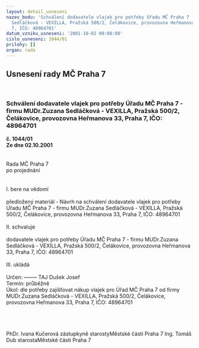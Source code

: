 ```yaml
---
layout: detail_usneseni
nazev_bodu: 'Schválení dodavatele vlajek pro potřeby Úřadu MČ Praha 7 - firmu MUDr.Zuzana
  Sedláčková - VEXILLA, Pražská 500/2, Čelákovice, provozovna Heřmanova 33, Praha
  7, IČO: 48964701'
datum_vzniku_usneseni: '2001-10-02 00:00:00'
cislo_usneseni: 1044/01
prilohy: []
organ: rada
---
```

<div id="ucUsn_pList" class="usn">
	<span><h2>Usnesení rady MČ Praha 7 </h2>
<br></span><div class="standBody">
<span><h3>Schválení dodavatele vlajek pro potřeby Úřadu MČ Praha 7 - firmu MUDr.Zuzana Sedláčková - VEXILLA, Pražská 500/2, Čelákovice, provozovna Heřmanova 33, Praha 7, IČO: 48964701</h3></span><div class="center">
		<strong>č. 1044/01</strong><br>
	</div>
<div class="center">
		<strong>Ze dne 02.10.2001</strong><br><br>
	</div>
<br>Rada MČ Praha 7<br>po projednání<br><br><br>I.	bere na vědomí<br><br> předložený materiál - Návrh na schválení dodavatele vlajek pro potřeby Úřadu MČ Praha 7 - firmu MUDr.Zuzana Sedláčková - VEXILLA, Pražská 500/2, Čelákovice, provozovna Heřmanova 33, Praha 7, IČO: 48964701<br><br>II.	schvaluje <br><br>dodavatele vlajek pro potřeby Úřadu MČ Praha 7 - firmu MUDr.Zuzana Sedláčková - VEXILLA, Pražská 500/2, Čelákovice, provozovna Heřmanova 33, Praha 7, IČO: 48964701<br><br>III.	ukládá <br><br> Určen:	–––––	TAJ Dušek Josef<br>Termín: průběžně<br>Úkol:	dle potřeby zajišťovat nákup vlajek pro Úřad MČ Praha 7 od firmy MUDr.Zuzana Sedláčková - VEXILLA, Pražská 500/2, Čelákovice, provozovna Heřmanova 33, Praha 7, IČO: 48964701<br> <br><br><br> 	<br>PhDr. Ivana Kučerová zástupkyně starostyMěstské části Praha 7	Ing. Tomáš Dub starostaMěstské části Praha 7<br>	<br><br>
</div>
</div>
